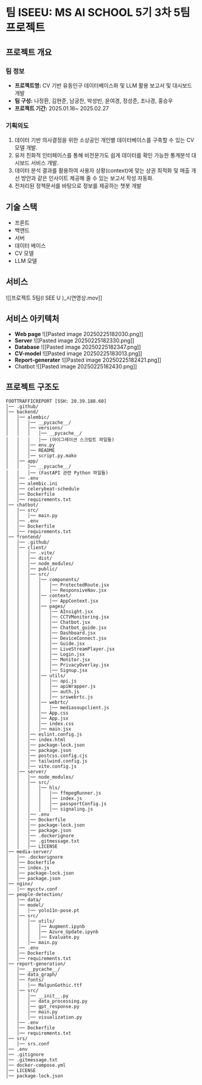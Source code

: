 # 팀 ISEEU: MS AI SCHOOL 5기 3차 5팀 프로젝트
## 프로젝트 개요
### 팀 정보
- **프로젝트명:** CV 기반 유동인구 데이터베이스화 및 LLM 활용 보고서 및 대시보드 개발
- **팀 구성:** 나정환, 김현준, 남궁찬, 박성빈, 윤여경, 정성준, 조나경, 홍승우
- **프로젝트 기간:** 2025.01.16~ 2025.02.27

### 기획의도
1. 데이터 기반 의사결정을 위한 소상공인 개인별 데이터베이스를 구축할 수 있는 CV 모델 개발.
2. 유저 친화적 인터페이스를 통해 비전문가도 쉽게 데이터를 확인 가능한 통계분석 대시보드 서비스 개발.
3. 데이터 분석 결과를 활용하여 사용자 상황(context)에 맞는 상권 최적화 및 매출 개선 방안과 같은 인사이트 제공해 줄 수 있는 보고서 작성 자동화.
4. 전처리된 정책문서를 바탕으로 정보를 제공하는 챗봇 개발

## 기술 스택
- 프론트
- 백앤드
- 서버
- 데이터 베이스
- CV 모델
- LLM 모델

## 서비스
![[프로젝트 5팀(I SEE U )_시연영상.mov]]

## 서비스 아키텍처
- **Web page**
![[Pasted image 20250225182030.png]]
- **Server**
![[Pasted image 20250225182330.png]]
- **Database**
![[Pasted image 20250225182347.png]]
- **CV-model**
![[Pasted image 20250225183013.png]]
- **Report-generater**
![[Pasted image 20250225182421.png]]
- Chatbot
![[Pasted image 20250225182430.png]]



## 프로젝트 구조도
```
FOOTTRAFFICREPORT [SSH: 20.39.188.60]
│── .github/
│── backend/
│   │── alembic/
│   │   │── __pycache__/
│   │   │── versions/
│   │   │   │── __pycache__/
│   │   │   │── (마이그레이션 스크립트 파일들)
│   │   │── env.py
│   │   │── README
│   │   │── script.py.mako
│   │── app/
│   │   │── __pycache__/
│   │   │── (FastAPI 관련 Python 파일들)
│   │── .env
│   │── alembic.ini
│   │── celerybeat-schedule
│   │── Dockerfile
│   │── requirements.txt
│── chatbot/
│   │── src/
│   │   │── main.py
│   │── .env
│   │── Dockerfile
│   │── requirements.txt
│── frontend/
│   │── .github/
│   │── client/
│   │   │── .vite/
│   │   │── dist/
│   │   │── node_modules/
│   │   │── public/
│   │   │── src/
│   │   │   │── components/
│   │   │   │   │── ProtectedRoute.jsx
│   │   │   │   │── ResponsiveNav.jsx
│   │   │   │── context/
│   │   │   │   │── AppContext.jsx
│   │   │   │── pages/
│   │   │   │   │── AInsight.jsx
│   │   │   │   │── CCTVMonitoring.jsx
│   │   │   │   │── Chatbot.jsx
│   │   │   │   │── Chatbot_guide.jsx
│   │   │   │   │── Dashboard.jsx
│   │   │   │   │── DeviceConnect.jsx
│   │   │   │   │── Guide.jsx
│   │   │   │   │── LiveStreamPlayer.jsx
│   │   │   │   │── Login.jsx
│   │   │   │   │── Monitor.jsx
│   │   │   │   │── PrivacyOverlay.jsx
│   │   │   │   │── Signup.jsx
│   │   │   │── utils/
│   │   │   │   │── api.js
│   │   │   │   │── apiWrapper.js
│   │   │   │   │── auth.js
│   │   │   │   │── srswebrtc.js
│   │   │   │── webrtc/
│   │   │   │   │── mediasoupclient.js
│   │   │   │── App.css
│   │   │   │── App.jsx
│   │   │   │── index.css
│   │   │   │── main.jsx
│   │   │── eslint.config.js
│   │   │── index.html
│   │   │── package-lock.json
│   │   │── package.json
│   │   │── postcss.config.cjs
│   │   │── tailwind.config.js
│   │   │── vite.config.js
│   │── server/
│   │   │── node_modules/
│   │   │── src/
│   │   │   │── hls/
│   │   │   │   │── ffmpegRunner.js
│   │   │   │   │── index.js
│   │   │   │   │── passportConfig.js
│   │   │   │   │── signaling.js
│   │   │── .env
│   │   │── Dockerfile
│   │   │── package-lock.json
│   │   │── package.json
│   │   │── .dockerignore
│   │   │── .gitmessage.txt
│   │   │── LICENSE
│── media-server/
│   │── .dockerignore
│   │── Dockerfile
│   │── index.js
│   │── package-lock.json
│   │── package.json
│── nginx/
│   │── mycctv.conf
│── people-detection/
│   │── data/
│   │── model/
│   │   │── yolo11n-pose.pt
│   │── src/
│   │   │── utils/
│   │   │   │── Augment.ipynb
│   │   │   │── Azure_Update.ipynb
│   │   │   │── Evaluate.py
│   │   │── main.py
│   │── .env
│   │── Dockerfile
│   │── requirements.txt
│── report-generation/
│   │── __pycache__/
│   │── data_graph/
│   │── fonts/
│   │   │── MalgunGothic.ttf
│   │── src/
│   │   │── __init__.py
│   │   │── data_processing.py
│   │   │── gpt_response.py
│   │   │── main.py
│   │   │── visualization.py
│   │── .env
│   │── Dockerfile
│   │── requirements.txt
│── srs/
│   │── srs.conf
│── .env
│── .gitignore
│── .gitmessage.txt
│── docker-compose.yml
│── LICENSE
│── package-lock.json


```
